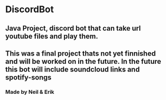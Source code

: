 # DiscordBot
## Java Project, discord bot that can take url youtube files and play them.
## This was a final project thats not yet finnished and will be worked on in the future. In the future this bot will include soundcloud links and spotify-songs
### Made by Neil & Erik
